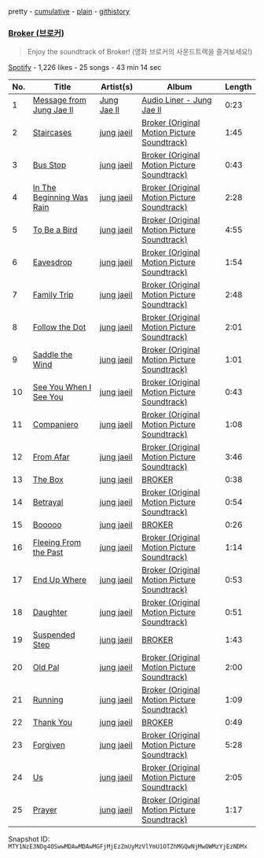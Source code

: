 pretty - [cumulative](/playlists/cumulative/37i9dQZF1DX5ZabZ8cxclR.md) - [plain](/playlists/plain/37i9dQZF1DX5ZabZ8cxclR) - [githistory](https://github.githistory.xyz/mackorone/spotify-playlist-archive/blob/main/playlists/plain/37i9dQZF1DX5ZabZ8cxclR)

### [Broker \(브로커\)](https://open.spotify.com/playlist/37i9dQZF1DX5ZabZ8cxclR)

> Enjoy the soundtrack of Broker! \(영화 브로커의 사운드트랙을 즐겨보세요!\)

[Spotify](https://open.spotify.com/user/spotify) - 1,226 likes - 25 songs - 43 min 14 sec

| No. | Title | Artist(s) | Album | Length |
|---|---|---|---|---|
| 1 | [Message from Jung Jae Il](https://open.spotify.com/track/3fY6Vvug3ipzNXaTAuo1ab) | [Jung Jae Il](https://open.spotify.com/artist/6H254DhyRvYsGdRz9tTsHa) | [Audio Liner \- Jung Jae Il](https://open.spotify.com/album/3YN91OIiII9YSO9zh8vUk3) | 0:23 |
| 2 | [Staircases](https://open.spotify.com/track/2mjO5LcLtrklQ7aQCSciUg) | [jung jaeil](https://open.spotify.com/artist/34J5kKR5szbJ5fGK7f8HCU) | [Broker \(Original Motion Picture Soundtrack\)](https://open.spotify.com/album/6Lz4m6rLilZB0iruHd50uo) | 1:45 |
| 3 | [Bus Stop](https://open.spotify.com/track/0IKB0sdYNfXIvoxKWlh05D) | [jung jaeil](https://open.spotify.com/artist/34J5kKR5szbJ5fGK7f8HCU) | [Broker \(Original Motion Picture Soundtrack\)](https://open.spotify.com/album/6Lz4m6rLilZB0iruHd50uo) | 0:43 |
| 4 | [In The Beginning Was Rain](https://open.spotify.com/track/7y1Igrzzq5nwJSEoFFkYuS) | [jung jaeil](https://open.spotify.com/artist/34J5kKR5szbJ5fGK7f8HCU) | [Broker \(Original Motion Picture Soundtrack\)](https://open.spotify.com/album/6Lz4m6rLilZB0iruHd50uo) | 2:28 |
| 5 | [To Be a Bird](https://open.spotify.com/track/4XmDAEaBCJXz09e0OogXoG) | [jung jaeil](https://open.spotify.com/artist/34J5kKR5szbJ5fGK7f8HCU) | [Broker \(Original Motion Picture Soundtrack\)](https://open.spotify.com/album/6Lz4m6rLilZB0iruHd50uo) | 4:55 |
| 6 | [Eavesdrop](https://open.spotify.com/track/2lFxdoyIgacLzTc5lTZaNV) | [jung jaeil](https://open.spotify.com/artist/34J5kKR5szbJ5fGK7f8HCU) | [Broker \(Original Motion Picture Soundtrack\)](https://open.spotify.com/album/6Lz4m6rLilZB0iruHd50uo) | 1:54 |
| 7 | [Family Trip](https://open.spotify.com/track/3qgEqKt23APkQn3h74tdj5) | [jung jaeil](https://open.spotify.com/artist/34J5kKR5szbJ5fGK7f8HCU) | [Broker \(Original Motion Picture Soundtrack\)](https://open.spotify.com/album/6Lz4m6rLilZB0iruHd50uo) | 2:48 |
| 8 | [Follow the Dot](https://open.spotify.com/track/68x9drlczIcwxy0UqSTWYK) | [jung jaeil](https://open.spotify.com/artist/34J5kKR5szbJ5fGK7f8HCU) | [Broker \(Original Motion Picture Soundtrack\)](https://open.spotify.com/album/6Lz4m6rLilZB0iruHd50uo) | 2:01 |
| 9 | [Saddle the Wind](https://open.spotify.com/track/5QzUOwrWDdn42EhXHKcWJa) | [jung jaeil](https://open.spotify.com/artist/34J5kKR5szbJ5fGK7f8HCU) | [Broker \(Original Motion Picture Soundtrack\)](https://open.spotify.com/album/6Lz4m6rLilZB0iruHd50uo) | 1:01 |
| 10 | [See You When I See You](https://open.spotify.com/track/3SAUTXs424L3xaYODfS7xS) | [jung jaeil](https://open.spotify.com/artist/34J5kKR5szbJ5fGK7f8HCU) | [Broker \(Original Motion Picture Soundtrack\)](https://open.spotify.com/album/6Lz4m6rLilZB0iruHd50uo) | 0:43 |
| 11 | [Companiero](https://open.spotify.com/track/4P5fV7NVNeX9y4Z22K29va) | [jung jaeil](https://open.spotify.com/artist/34J5kKR5szbJ5fGK7f8HCU) | [Broker \(Original Motion Picture Soundtrack\)](https://open.spotify.com/album/6Lz4m6rLilZB0iruHd50uo) | 1:08 |
| 12 | [From Afar](https://open.spotify.com/track/66ixyDYaVBTqZTKghQzKjc) | [jung jaeil](https://open.spotify.com/artist/34J5kKR5szbJ5fGK7f8HCU) | [Broker \(Original Motion Picture Soundtrack\)](https://open.spotify.com/album/6Lz4m6rLilZB0iruHd50uo) | 3:46 |
| 13 | [The Box](https://open.spotify.com/track/0brGZ0l0rwNZgGo7HHjj2N) | [jung jaeil](https://open.spotify.com/artist/34J5kKR5szbJ5fGK7f8HCU) | [BROKER](https://open.spotify.com/album/0srjvvUSnk0KY9XmtfjK08) | 0:38 |
| 14 | [Betrayal](https://open.spotify.com/track/1QAPoJfIi2fZbAqT3WB2Ij) | [jung jaeil](https://open.spotify.com/artist/34J5kKR5szbJ5fGK7f8HCU) | [Broker \(Original Motion Picture Soundtrack\)](https://open.spotify.com/album/6Lz4m6rLilZB0iruHd50uo) | 0:54 |
| 15 | [Booooo](https://open.spotify.com/track/4qqXOVqbU9WS2FJELqjxkT) | [jung jaeil](https://open.spotify.com/artist/34J5kKR5szbJ5fGK7f8HCU) | [BROKER](https://open.spotify.com/album/0srjvvUSnk0KY9XmtfjK08) | 0:26 |
| 16 | [Fleeing From the Past](https://open.spotify.com/track/0VKcqi568dOg5xupo7nVzX) | [jung jaeil](https://open.spotify.com/artist/34J5kKR5szbJ5fGK7f8HCU) | [Broker \(Original Motion Picture Soundtrack\)](https://open.spotify.com/album/6Lz4m6rLilZB0iruHd50uo) | 1:14 |
| 17 | [End Up Where](https://open.spotify.com/track/0rKr9ET8l2vZSf1GV5N9WS) | [jung jaeil](https://open.spotify.com/artist/34J5kKR5szbJ5fGK7f8HCU) | [Broker \(Original Motion Picture Soundtrack\)](https://open.spotify.com/album/6Lz4m6rLilZB0iruHd50uo) | 0:53 |
| 18 | [Daughter](https://open.spotify.com/track/1o7ss7NXK6sFQ5hHrg5LWo) | [jung jaeil](https://open.spotify.com/artist/34J5kKR5szbJ5fGK7f8HCU) | [Broker \(Original Motion Picture Soundtrack\)](https://open.spotify.com/album/6Lz4m6rLilZB0iruHd50uo) | 0:51 |
| 19 | [Suspended Step](https://open.spotify.com/track/5wpRIkcxQPV4ITy9VUxW3W) | [jung jaeil](https://open.spotify.com/artist/34J5kKR5szbJ5fGK7f8HCU) | [BROKER](https://open.spotify.com/album/0srjvvUSnk0KY9XmtfjK08) | 1:43 |
| 20 | [Old Pal](https://open.spotify.com/track/1LlAixTnZZEyq1BFHH7sMy) | [jung jaeil](https://open.spotify.com/artist/34J5kKR5szbJ5fGK7f8HCU) | [Broker \(Original Motion Picture Soundtrack\)](https://open.spotify.com/album/6Lz4m6rLilZB0iruHd50uo) | 2:00 |
| 21 | [Running](https://open.spotify.com/track/3OWR4yEhzEkR1vuSf101xl) | [jung jaeil](https://open.spotify.com/artist/34J5kKR5szbJ5fGK7f8HCU) | [Broker \(Original Motion Picture Soundtrack\)](https://open.spotify.com/album/6Lz4m6rLilZB0iruHd50uo) | 1:09 |
| 22 | [Thank You](https://open.spotify.com/track/58OSocZTLzjc24hF31csDz) | [jung jaeil](https://open.spotify.com/artist/34J5kKR5szbJ5fGK7f8HCU) | [BROKER](https://open.spotify.com/album/0srjvvUSnk0KY9XmtfjK08) | 0:49 |
| 23 | [Forgiven](https://open.spotify.com/track/4U324aaav8HaNNOHQoQ2hj) | [jung jaeil](https://open.spotify.com/artist/34J5kKR5szbJ5fGK7f8HCU) | [Broker \(Original Motion Picture Soundtrack\)](https://open.spotify.com/album/6Lz4m6rLilZB0iruHd50uo) | 5:28 |
| 24 | [Us](https://open.spotify.com/track/5KNk7pUqW70iv1AC4obcmU) | [jung jaeil](https://open.spotify.com/artist/34J5kKR5szbJ5fGK7f8HCU) | [Broker \(Original Motion Picture Soundtrack\)](https://open.spotify.com/album/6Lz4m6rLilZB0iruHd50uo) | 2:05 |
| 25 | [Prayer](https://open.spotify.com/track/1xcy2SRnKyhHt7jNWthFK5) | [jung jaeil](https://open.spotify.com/artist/34J5kKR5szbJ5fGK7f8HCU) | [Broker \(Original Motion Picture Soundtrack\)](https://open.spotify.com/album/6Lz4m6rLilZB0iruHd50uo) | 1:17 |

Snapshot ID: `MTY1NzE3NDg4OSwwMDAwMDAwMGFjMjEzZmUyMzVlYmU1OTZhMGQwNjMwOWMzYjEzNDMx`
